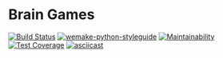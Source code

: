 # Brain Games
[![Build Status](https://travis-ci.org/georg-remer/python-project-lvl1.svg?branch=master)](https://travis-ci.org/georg-remer/python-project-lvl1)
[![wemake-python-styleguide](https://img.shields.io/badge/style-wemake-000000.svg)](https://github.com/wemake-services/wemake-python-styleguide)
[![Maintainability](https://api.codeclimate.com/v1/badges/936db6735ea6a4a580ed/maintainability)](https://codeclimate.com/github/georg-remer/python-project-lvl1/maintainability)
[![Test Coverage](https://api.codeclimate.com/v1/badges/936db6735ea6a4a580ed/test_coverage)](https://codeclimate.com/github/georg-remer/python-project-lvl1/test_coverage)
[![asciicast](https://asciinema.org/a/336264.svg)](https://asciinema.org/a/336264)
